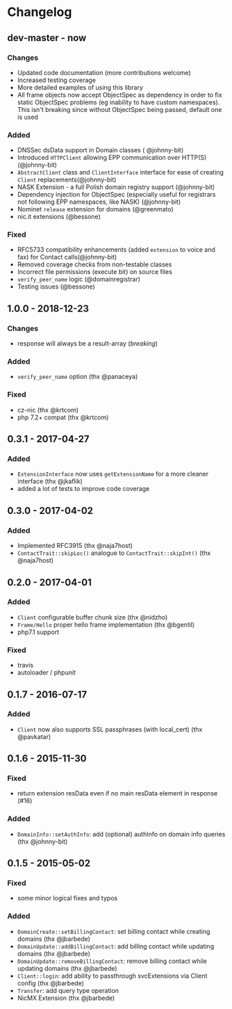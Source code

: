 # Changelog

## dev-master - now

### Changes

- Updated code documentation (more contributions welcome)
- Increased testing coverage
- More detailed examples of using this library
- All frame objects now accept ObjectSpec as dependency in order to fix static ObjectSpec problems (eg inability to have custom namespaces). This isn't breaking since without ObjectSpec being passed, default one is used

### Added

- DNSSec dsData support in Domain classes ( @johnny-bit)
- Introduced `HTTPClient` allowing EPP communication over HTTP(S) (@johnny-bit)
- `AbstractClient` class and `ClientInterface` interface for ease of creating `Client` replacements(@johnny-bit)
- NASK Extension - a full Polish domain registry support (@johnny-bit)
- Dependency injection for ObjectSpec (especially useful for registrars not following EPP namespaces, like NASK) (@johnny-bit)
- Nominet `release` extension for domains (@greenmato)
- nic.it extensions (@bessone)

### Fixed

- RFC5733 compatibility enhancements (added `extension` to voice and fax) for Contact calls(@johnny-bit)
- Removed coverage checks from non-testable classes
- Incorrect file permissions (execute bit) on source files
- `verify_peer_name` logic (@domainregistrar)
- Testing issues (@bessone)

## 1.0.0 - 2018-12-23

### Changes

- response will always be a result-array (_breaking_)

### Added

- `verify_peer_name` option (thx @panaceya)

### Fixed

- cz-nic (thx @krtcom)
- php 7.2+ compat (thx @krtcom)

## 0.3.1 - 2017-04-27

### Added

- `ExtensionInterface` now uses `getExtensionName` for a more cleaner
  interface (thx @jkaflik)
- added a lot of tests to improve code coverage

## 0.3.0 - 2017-04-02

### Added

- Implemented RFC3915 (thx @naja7host)
- `ContactTrait::skipLoc()` analogue to `ContactTrait::skipInt()` (thx @naja7host)

## 0.2.0 - 2017-04-01

### Added

- `Client` configurable buffer chunk size (thx @nidzho)
- `Frame/Hello` proper hello frame implementation (thx @bgentil)
- php7.1 support

### Fixed

- travis
- autoloader / phpunit

## 0.1.7 - 2016-07-17

### Added

- `Client` now also supports SSL passphrases (with local_cert) (thx @pavkatar)

## 0.1.6 - 2015-11-30

### Fixed

- return extension resData even if no main resData element in response (#16)

### Added

- `DomainInfo::setAuthInfo`: add (optional) authInfo on domain info queries (thx @johnny-bit)

## 0.1.5 - 2015-05-02

### Fixed

- some minor logical fixes and typos

### Added

- `DomainCreate::setBillingContact`: set billing contact while creating domains (thx @jbarbede)
- `DomainUpdate::addBillingContact`: add billing contact while updating domains (thx @jbarbede)
- `DomainUpdate::removeBillingContact`: remove billing contact while updating domains (thx @jbarbede)
- `Client::login`: add ability to passthrough svcExtensions via Client config (thx @jbarbede)
- `Transfer`: add query type operation
- NicMX Extension (thx @jbarbede)
